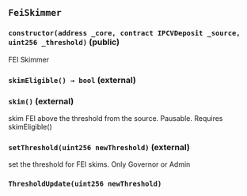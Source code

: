 ## `FeiSkimmer`






### `constructor(address _core, contract IPCVDeposit _source, uint256 _threshold)` (public)

FEI Skimmer




### `skimEligible() → bool` (external)





### `skim()` (external)

skim FEI above the threshold from the source. Pausable. Requires skimEligible()



### `setThreshold(uint256 newThreshold)` (external)

set the threshold for FEI skims. Only Governor or Admin





### `ThresholdUpdate(uint256 newThreshold)`







